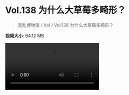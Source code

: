 # Vol.138 为什么大草莓多畸形？

> 混乱博物馆 / Vol / Vol.138 为什么大草莓多畸形？

**视频大小**: 64.12 MB

<div class="video"><video src="https://file.hsyhx.top/archive/混乱博物馆/Vol/138.mp4" controls preload>🤔 您的浏览器不支持 video 标签</video></div>